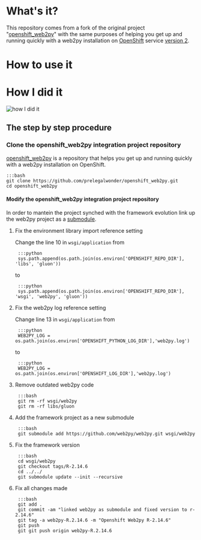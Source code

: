 What's it?
===

This repository comes from a fork of the original project
"[openshift_web2py](https://github.com/prelegalwonder/openshift_web2py)" with the
same purposes of helping you get up and running quickly with a web2py
installation on [OpenShift](https://www.openshift.com/) service
[version 2](https://openshift.redhat.com/app/login?then=%2Fapp%2Fconsole).

# How to use it



# How I did it

![how I did it](https://nevalalee.files.wordpress.com/2012/04/how-i-did-it.jpg "how I did it")

## The step by step procedure

### Clone the **openshift_web2py** integration project repository

[openshift_web2py](https://github.com/prelegalwonder/openshift_web2py) is a
repository that helps you get up and running quickly with a web2py installation on
OpenShift.

    :::bash
    git clone https://github.com/prelegalwonder/openshift_web2py.git
    cd openshift_web2py


#### Modify the **openshift_web2py** integration project repository

In order to mantein the project synched with the framework evolution link up
the web2py project as a [submodule](https://git-scm.com/docs/git-submodule).

1. Fix the environment library import reference setting

    Change the line 10 in `wsgi/application` from

        :::python
        sys.path.append(os.path.join(os.environ['OPENSHIFT_REPO_DIR'], 'libs', 'gluon'))

    to

        :::python
        sys.path.append(os.path.join(os.environ['OPENSHIFT_REPO_DIR'], 'wsgi', 'web2py', 'gluon'))

1. Fix the web2py log reference setting

    Change line 13 in `wsgi/application` from

        :::python
        WEB2PY_LOG = os.path.join(os.environ['OPENSHIFT_PYTHON_LOG_DIR'],'web2py.log')

    to

        :::python
        WEB2PY_LOG = os.path.join(os.environ['OPENSHIFT_LOG_DIR'],'web2py.log')

1. Remove outdated web2py code

        :::bash
        git rm -rf wsgi/web2py
        git rm -rf libs/gluon

1. Add the framework project as a new submodule

        :::bash
        git submodule add https://github.com/web2py/web2py.git wsgi/web2py

1. Fix the framework version

        :::bash
        cd wsgi/web2py
        git checkout tags/R-2.14.6
        cd ../../
        git submodule update --init --recursive

1. Fix all changes made

        :::bash
        git add .
        git commit -am "linked web2py as submodule and fixed version to r-2.14.6"
        git tag -a web2py-R.2.14.6 -m "Openshift Web2py R-2.14.6"
        git push
        git git push origin web2py-R.2.14.6
